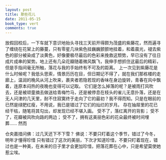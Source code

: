 ```yaml
---
layout: post
title: 那些花儿
date: 2011-05-15
book_type: vert
comments: true
---
```


放假回校后，一下车就下意识地抬头寻找三天前开得颇为茂盛的紫藤花，然而遍寻了缠绕在花架上的藤蔓，只有零星几块紫色挂巍巍颤颤地挂着，和着晨光，褪去紫色的部分被染成了淡黄色，好像要极尽最后的色彩来挽救这颓势，早已没有了往日成片成串的架势。地上还有几朵花瓣随着微风飘飞，我伸手想抓住这最后的精彩，但是手指间毫无所触，落花与我的手始终有不可及的距离。
上一次见到紫藤花是什么时候呢？我低头思索，情景历历在目，但日期记不得了，就在我们那栋楼的走廊上，温润的晚风从河上吹来，裹夹者若隐若现的香味在身边旋转，青春在风中飘着，连原本闷热的夜晚也变得可以记取。
它们是怎么掉落的呢？是被雨打风吹去，还是被顽童摘去做送给青梅竹马，还是被停息在枝头的雀儿无意扑落，还是在无人问津的几天里，耐不住寂寞终于走向了它的最初？我不得而知。只是在眼前的已然是绿肥红瘦，不用说，我已是错过了它们的灿烂的岁月。
存在抽屉里的花已经干枯，随笔将其勾出，却发现已经不堪入画。
受不了，落红离开的背影；
受不了，花瓣被风吹向路的两边；
受不了，拥有这美丽色彩的花朵最终被时间埋葬……
然而

仓央嘉措问佛：过几天还下不下雪？
佛说：不要只盯着这个季节，错过了今冬，明年才懂得珍惜
只有错过了这次的美丽，下次才知道珍惜，不要只盯着现在，错过也是一种美，在未来的日子里才会更加珍惜，把落花葬在心中，只是希望莫使她惹尘埃。